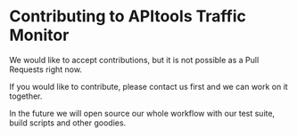 # Contributing to APItools Traffic Monitor

We would like to accept contributions, but it is not possible as a Pull Requests right now.

If you would like to contribute, please contact us first and we can work on it together.

In the future we will open source our whole workflow with our test suite, build scripts and other goodies.
